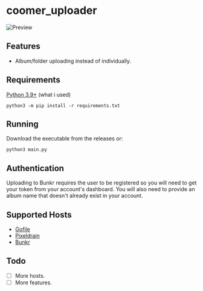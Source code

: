 # coomer_uploader

![Preview](https://images2.imgbox.com/55/f8/Rx6c7mm3_o.jpg)

## Features

 - Album/folder uploading instead of individually.

## Requirements

[Python 3.9+](https://www.python.org/) (what i used)

`python3 -m pip install -r requirements.txt`

## Running

Download the executable from the releases or:

`python3 main.py`

## Authentication

Uploading to Bunkr requires the user to be registered so you will need to get your
token from your account's dashboard. You will also need to provide an album name
that doesn't already exist in your account.

## Supported Hosts

- [Gofile](https://gofile.io/)
- [Pixeldrain](https://pixeldrain.com/)
- [Bunkr](https://bunkr.su/)

## Todo

- [ ] More hosts.
- [ ] More features.
